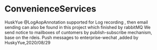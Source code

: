 # ConvenienceServices
HuskYue
@LogAopAnnotation supported for Log recording ,
then email sending can also be found in this project 
which finished by rabbitMQ
We send notice to mailboxes of cuntomers by
publish-subscribe mechanism, base on the rdeis. 
Push messages to enterprise-wechat ,added by HuskyYue,2020/08/29
